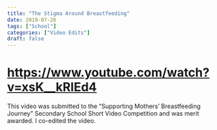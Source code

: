 ```yaml
---
title: "The Stigma Around Breastfeeding"
date: 2019-07-26
tags: ["School"]
categories: ["Video Edits"]
draft: false
---
```


# https://www.youtube.com/watch?v=xsK__kRlEd4

This video was submitted to the “Supporting Mothers’ Breastfeeding Journey” Secondary School Short Video Competition  and was merit awarded. I co-edited the video.

